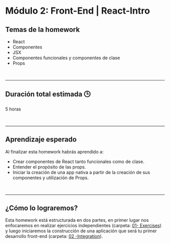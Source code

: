# Módulo 2: Front-End | React-Intro

## **Temas de la homework**

-  React
-  Componentes
-  JSX
-  Componentes funcionales y componentes de clase
-  Props

<br />

---

## **Duración total estimada 🕒**

5 horas

<br />

---

## **Aprendizaje esperado**

Al finalizar esta homework habrás aprendido a:

-  Crear componentes de React tanto funcionales como de clase.
-  Entender el propósito de las props.
-  Iniciar la creación de una app nativa a partir de la creación de sus componentes y utilización de Props.

<br />

---

## **¿Cómo lo lograremos?**

Esta homework está estructurada en dos partes, en primer lugar nos enfocaremos en realizar ejercicios independientes (carpeta: [01- Exercises](./01%20-%20Exercises/README.md)) y luego iniciaremos la construcción de una aplicación que será tu primer desarrollo front-end (carpeta: [02 -Integration](./02%20-%20Integration/README.md)).
